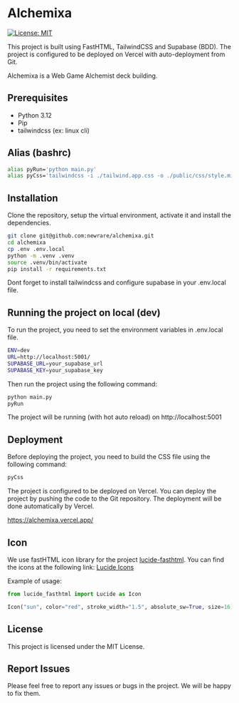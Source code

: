 # Alchemixa

[![License: MIT](https://img.shields.io/badge/License-MIT-yellow.svg)](https://opensource.org/licenses/MIT)

This project is built using FastHTML, TailwindCSS and Supabase (BDD). The project is configured to be deployed on Vercel with auto-deployment from Git.

Alchemixa is a Web Game Alchemist deck building.



## Prerequisites

- Python 3.12
- Pip
- tailwindcss (ex: linux cli)



## Alias (bashrc)

```bash
alias pyRun='python main.py'
alias pyCss='tailwindcss -i ./tailwind.app.css -o ./public/css/style.min.css --minify'
```



## Installation

Clone the repository, setup the virtual environment, activate it and install the dependencies.

```bash
git clone git@github.com:newrare/alchemixa.git
cd alchemixa
cp .env .env.local
python -m .venv .venv
source .venv/bin/activate
pip install -r requirements.txt
```
Dont forget to install tailwindcss and configure supabase in your .env.local file.



## Running the project on local (dev)

To run the project, you need to set the environment variables in .env.local file.

```bash
ENV=dev
URL=http://localhost:5001/
SUPABASE_URL=your_supabase_url
SUPABASE_KEY=your_supabase_key
```

Then run the project using the following command:

```bash
python main.py
pyRun
```

The project will be running (with hot auto reload) on http://localhost:5001



## Deployment

Before deploying the project, you need to build the CSS file using the following command:

```bash
pyCss
```

The project is configured to be deployed on Vercel. You can deploy the project by pushing the code to the Git repository. The deployment will be done automatically by Vercel.

https://alchemixa.vercel.app/



## Icon

We use fastHTML icon library for the project [lucide-fasthtml](https://github.com/curtis-allan/lucide-fasthtml). You can find the icons at the following link:
[Lucide Icons](https://lucide.dev/icons/)

Example of usage:

```python
from lucide_fasthtml import Lucide as Icon

Icon("sun", color="red", stroke_width="1.5", absolute_sw=True, size=16)
```

## License

This project is licensed under the MIT License.



## Report Issues

Please feel free to report any issues or bugs in the project. We will be happy to fix them.
